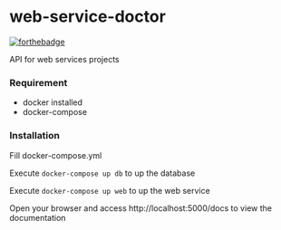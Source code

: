 # web-service-doctor
[![forthebadge](https://forthebadge.com/images/badges/made-with-python.svg)](https://forthebadge.com)

API for web services projects 

### Requirement

- docker installed
- docker-compose

### Installation

Fill docker-compose.yml

Execute  ``docker-compose up db`` to up the database

Execute  ``docker-compose up web`` to up the web service


Open your browser and access http://localhost:5000/docs to view the documentation


